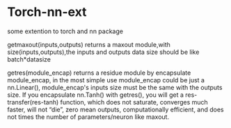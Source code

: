 # Torch-nn-ext
some extention to torch and nn package

getmaxout(inputs,outputs) returns a maxout module,with size(inputs,outputs),the inputs and outputs data size should be like batch*datasize

getres(module_encap) returns a residue module by encapsulate module_encap, in the most simple use module_encap could be just a nn.Linear(), module_encap's inputs size must be the same with the outputs size. If you encapsulate nn.Tanh() with getres(), you will get a res-transfer(res-tanh) function, which does not saturate, converges much faster, will not “die”, zero mean outputs, computationally efficient, and does not times the number of parameters/neuron like maxout.
